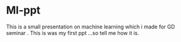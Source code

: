 # Ml-ppt
This is a small presentation on machine learning which i made for GD seminar . 
This is was my first ppt ...so tell me how it is.
